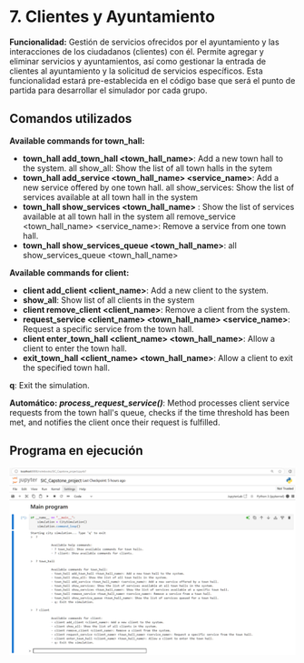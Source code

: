# 7. **Clientes y Ayuntamiento**

**Funcionalidad:** Gestión de servicios ofrecidos por el ayuntamiento y las interacciones de los ciudadanos (clientes) con él. Permite agregar y eliminar servicios y ayuntamientos, así como gestionar la entrada de clientes al ayuntamiento y la solicitud de servicios específicos. Esta funcionalidad estará pre-establecida en el código base que será el punto de partida para desarrollar el simulador por cada grupo.

## Comandos utilizados



**Available commands for town_hall:**

- **town_hall add_town_hall <town_hall_name>**: Add a new town hall to the system.
     all show_all: Show the list of all town halls in the sytem
- **town_hall add_service <town_hall_name> <service_name>**: Add a new service offered by one town hall.
     all show_services: Show the list of services available at all town hall in the system
- **town_hall show_services <town_hall_name>** : Show the list of services available at all town hall in the system
     all remove_service <town_hall_name> <service_name>: Remove a service from one town hall.
- **town_hall show_services_queue <town_hall_name>**: all show_services_queue <town_hall_name>

**Available commands for client:**  

- **client add_client <client_name>**: Add a new client to the system.
-  **show_all**: Show list of all clients in the system              
- **client remove_client <client_name>**: Remove a client from the system.
- **request_service <client_name> <town_hall_name> <service_name>**: Request a specific service from the town hall.
- **client enter_town_hall <client_name> <town_hall_name>**: Allow a client to enter the town hall.
- **exit_town_hall <client_name> <town_hall_name>**: Allow a client to exit the specified town hall.

**q**: Exit the simulation.

**Automático:** ***process_request_service()***: Method processes client service requests from the town hall's queue, checks if the time threshold has been met, and notifies the client once their request is fulfilled.

## Programa en ejecución

![](img/02.png)

